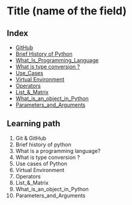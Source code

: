 <!--
1. Every major folder, for example, Frontend Web Development, Backend Web Development, Data Structures and Algorithm, etc, will have an index page.
2. Every index page should have a title, index with a link to all the language/topic folders, and a Learning path.
3. The learning path should act as a roadmap to the learners. The learners should not be clueless after coming to the repository.
    -->

# Title (name of the field)

## Index
- [GitHub](./Git_And_GitHub)
- [Brief History of Python](./History_Of_Python)
- [What_Is_Programming_Language](./What_Is_Programming_Language)
- [What is type conversion ?](./Type_Conversion)
- [Use_Cases](./Use_Cases)
- [Virtual Environment](./Virtual_Environment)
- [Operators](./Operators)
- [List_&_Matrix](./List_&_Matrix)
- [What_is_an_object_in_Python](./What_is_an_object_in_Python)
- [Parameters_and_Arguments](./Parameters_and_Arguments)

## Learning path
1. Git & GitHub
2. Brief history of python
3. What is a programming language?
4. What is type conversion ?
5. Use cases of Python
6. Virtual Environment
7. Operators
8. List_&_Matrix
9. What_is_an_object_in_Python
10. Parameters_and_Arguments

